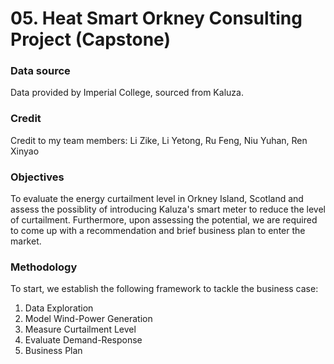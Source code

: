 # 05. Heat Smart Orkney Consulting Project (Capstone)

### Data source

Data provided by Imperial College, sourced from Kaluza.

### Credit

Credit to my team members: Li Zike, Li Yetong, Ru Feng, Niu Yuhan, Ren Xinyao

### Objectives

To evaluate the energy curtailment level in Orkney Island, Scotland and assess the possiblity of introducing Kaluza's smart meter to reduce the level of curtailment.
Furthermore, upon assessing the potential, we are required to come up with a recommendation and brief business plan to enter the market.

### Methodology

To start, we establish the following framework to tackle the business case:

1. Data Exploration
2. Model Wind-Power Generation
3. Measure Curtailment Level
4. Evaluate Demand-Response
5. Business Plan
